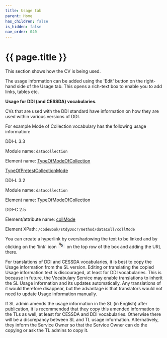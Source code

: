 ```yaml
---
title: Usage tab
parent: Home
has_children: false
is_hidden: false
nav_order: 040
---
```


# {{ page.title }}

This section shows how the CV is being used.

The usage information can be added using the 'Edit' button on the
right-hand side of the Usage tab. This opens a rich-text box to enable
you to add links, tables etc.

**Usage for DDI (and CESSDA) vocabularies.**

CVs that are used with the DDI standard have information on how they are used within various versions of DDI.

For example Mode of Collection vocabulary has the following usage information:

DDI-L 3.3

Module name: `datacollection`

Element name: [TypeOfModeOfCollection](https://docs.ddialliance.org/DDI-Lifecycle/3.3/xmlschema/schemas/datacollection_xsd/elements/TypeOfModeOfCollection.html)

[TypeOfPretestCollectionMode](https://docs.ddialliance.org/DDI-Lifecycle/3.3/xmlschema/schemas/datacollection_xsd/elements/TypeOfPretestCollectionMode.html)

DDI-L 3.2

Module name: `datacollection`

Element name: [TypeOfModeOfCollection](https://docs.ddialliance.org/DDI-Lifecycle/3.2/xmlschema/schemas/datacollection_xsd/elements/TypeOfModeOfCollection.html)

DDI-C 2.5

Element/attribute name: [collMode](https://docs.ddialliance.org/DDI-Codebook/2.5/xmlschema/schemas/codebook_xsd/elements/collMode.html)

Element XPath: `/codeBook/stdyDscr/method/dataColl/collMode`

You can create a hyperlink by overshadowing the text to be linked and
by clicking on the 'link' icon ![Image 29](images/image29.png "Image 29")
on the top row of the box and adding the URL there.

For translations of DDI and CESSDA vocabularies, it is best to copy
the Usage information from the SL version. Editing or translating the
copied Usage information text is discouraged, at least for DDI
vocabularies. This is because in future, the Vocabulary Service may enable
translations to inherit the SL Usage information and its updates
automatically. Any translations of it would therefore disappear, but
the advantage is that translators would not need to update Usage
information manually.

If SL admin amends the usage information in the SL (in English) after publication,
it is recommended that they copy this amended information to the TLs as well,
at least for CESSDA and DDI vocabularies. Otherwise there will be a discrepancy between
SL and TL usage information.
Alternatively, they inform the Service Owner so that the Service Owner can do the
copying or ask the TL admins to copy it.
